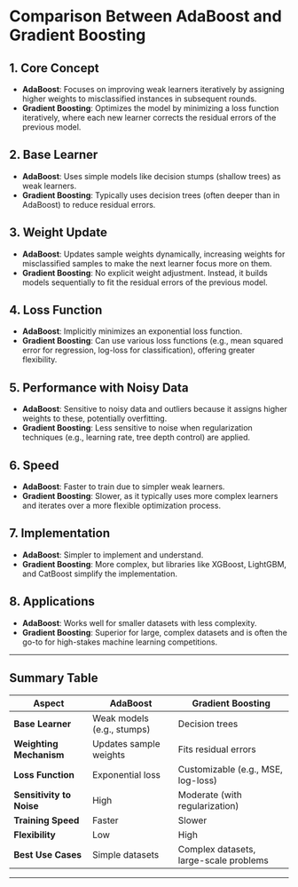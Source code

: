 # Comparison Between AdaBoost and Gradient Boosting

## 1. **Core Concept**
- **AdaBoost**: Focuses on improving weak learners iteratively by assigning higher weights to misclassified instances in subsequent rounds.
- **Gradient Boosting**: Optimizes the model by minimizing a loss function iteratively, where each new learner corrects the residual errors of the previous model.

## 2. **Base Learner**
- **AdaBoost**: Uses simple models like decision stumps (shallow trees) as weak learners.
- **Gradient Boosting**: Typically uses decision trees (often deeper than in AdaBoost) to reduce residual errors.

## 3. **Weight Update**
- **AdaBoost**: Updates sample weights dynamically, increasing weights for misclassified samples to make the next learner focus more on them.
- **Gradient Boosting**: No explicit weight adjustment. Instead, it builds models sequentially to fit the residual errors of the previous model.

## 4. **Loss Function**
- **AdaBoost**: Implicitly minimizes an exponential loss function.
- **Gradient Boosting**: Can use various loss functions (e.g., mean squared error for regression, log-loss for classification), offering greater flexibility.

## 5. **Performance with Noisy Data**
- **AdaBoost**: Sensitive to noisy data and outliers because it assigns higher weights to these, potentially overfitting.
- **Gradient Boosting**: Less sensitive to noise when regularization techniques (e.g., learning rate, tree depth control) are applied.

## 6. **Speed**
- **AdaBoost**: Faster to train due to simpler weak learners.
- **Gradient Boosting**: Slower, as it typically uses more complex learners and iterates over a more flexible optimization process.

## 7. **Implementation**
- **AdaBoost**: Simpler to implement and understand.
- **Gradient Boosting**: More complex, but libraries like XGBoost, LightGBM, and CatBoost simplify the implementation.

## 8. **Applications**
- **AdaBoost**: Works well for smaller datasets with less complexity.
- **Gradient Boosting**: Superior for large, complex datasets and is often the go-to for high-stakes machine learning competitions.

---

## Summary Table

| **Aspect**            | **AdaBoost**                           | **Gradient Boosting**                   |
|------------------------|----------------------------------------|----------------------------------------|
| **Base Learner**       | Weak models (e.g., stumps)            | Decision trees                         |
| **Weighting Mechanism**| Updates sample weights                | Fits residual errors                   |
| **Loss Function**      | Exponential loss                      | Customizable (e.g., MSE, log-loss)     |
| **Sensitivity to Noise**| High                                 | Moderate (with regularization)         |
| **Training Speed**     | Faster                                | Slower                                 |
| **Flexibility**        | Low                                   | High                                   |
| **Best Use Cases**     | Simple datasets                       | Complex datasets, large-scale problems |

---
